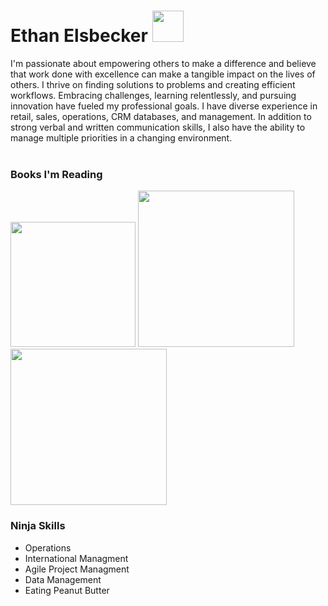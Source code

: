 # Ethan Elsbecker <img src="https://creazilla-store.fra1.digitaloceanspaces.com/emojis/49425/robot-emoji-clipart-md.png" width="50" />

I'm passionate about empowering others to make a difference and believe that work done with excellence can make a tangible impact on the lives of others. I thrive on finding solutions to problems and creating efficient workflows. Embracing challenges, learning relentlessly, and pursuing innovation have fueled my professional goals. I have diverse experience in retail, sales, operations, CRM databases, and management. In addition to strong verbal and written communication skills, I also have the ability to manage multiple priorities in a changing environment. <br />
<br />
### Books I'm Reading <br />
<img src="https://yannigroth.files.wordpress.com/2014/04/global-dexterity-book-cover.jpg" width="200" /> <img src="https://buildingastorybrand.com/wp-content/uploads/2017/09/book-top.svg" width="250" /> <img src="https://www.socialventurers.com/wp-content/uploads/2019/11/Aviary-Photo_132170937486682364-1024x1024.png" width="250" />

### Ninja Skills
- Operations
- International Managment
- Agile Project Managment
- Data Management
- Eating Peanut Butter
